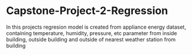 # Capstone-Project-2-Regression
In this projects regresion model is created from appliance energy dataset, containing temperature, humidity, pressure, etc parameter from inside building, outside building and outside of nearest weather station from building
